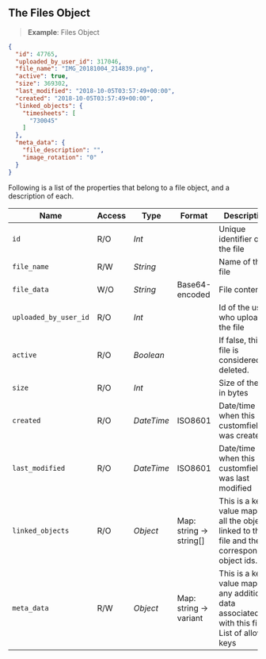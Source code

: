 ## The Files Object

> **Example**: Files Object

```json
{
  "id": 47765,
  "uploaded_by_user_id": 317046,
  "file_name": "IMG_20181004_214839.png",
  "active": true,
  "size": 369302,
  "last_modified": "2018-10-05T03:57:49+00:00",
  "created": "2018-10-05T03:57:49+00:00",
  "linked_objects": {
    "timesheets": [
      "730045"
    ]
  },
  "meta_data": {
    "file_description": "",
    "image_rotation": "0"
  }
}
```

Following is a list of the properties that belong to a file object, and a description of each.

Name | Access | Type | Format | Description
---- | ------ | ---- | ------ | -----------
`id` | R/O | _Int_ | | Unique identifier of the file
`file_name` | R/W | _String_ | | Name of the file
`file_data` | W/O | _String_ | Base64-encoded | File contents
`uploaded_by_user_id` | R/O | _Int_ | | Id of the user who uploaded the file
`active` | R/O | _Boolean_ | | If false, this file is considered deleted.
`size` | R/O | _Int_ | | Size of the file in bytes
`created` | R/O | _DateTime_ | ISO8601 | Date/time when this customfield was created
`last_modified` | R/O | _DateTime_ | ISO8601 | Date/time when this customfield was last modified
`linked_objects` | R/O | _Object_ | Map: string -> string[] | This is a key / value map of all the objects linked to this file and the corresponding object ids.
`meta_data` | R/W | _Object_ | Map: string -> variant | This is a key / value map of any additional data associated with this file. List of allowed keys


